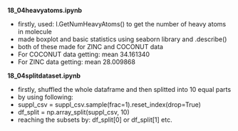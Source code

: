 
**18_04heavyatoms.ipynb** 
- firstly, used: l.GetNumHeavyAtoms() to get the number of heavy atoms in molecule
- made boxplot and basic statistics using seaborn library and .describe()
- both of these made for ZINC and COCONUT data
- For COCONUT data getting: mean 34.161340
- For ZINC data getting: mean 28.009868

**18_04splitdataset.ipynb** 
- firstly, shuffled the whole dataframe and then splitted into 10 equal parts
- by using following:
- suppl_csv = suppl_csv.sample(frac=1).reset_index(drop=True)
- df_split = np.array_split(suppl_csv, 10)
- reaching the subsets by: df_split[0] or df_split[1] etc.
